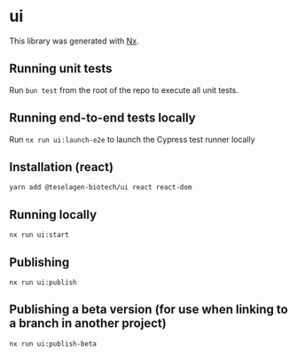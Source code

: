 # ui

This library was generated with [Nx](https://nx.dev).

## Running unit tests

Run `bun test` from the root of the repo to execute all unit tests.

## Running end-to-end tests locally

Run `nx run ui:launch-e2e` to launch the Cypress test runner locally

## Installation (react)

```
yarn add @teselagen-biotech/ui react react-dom
```

## Running locally

```
nx run ui:start
```

## Publishing

```
nx run ui:publish
```

## Publishing a beta version (for use when linking to a branch in another project)

```
nx run ui:publish-beta
```
